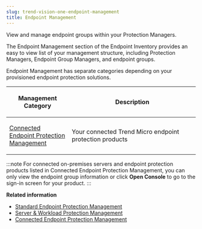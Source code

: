 ```yaml
---
slug: trend-vision-one-endpoint-management
title: Endpoint Management
---
```


View and manage endpoint groups within your Protection Managers.

The Endpoint Management section of the Endpoint Inventory provides an easy to view list of your management structure, including Protection Managers, Endpoint Group Managers, and endpoint groups.

Endpoint Management has separate categories depending on your provisioned endpoint protection solutions.

<table>
<colgroup>
<col style="width: 33%" />
<col style="width: 67%" />
</colgroup>
<thead>
<tr>
<th><p>Management Category</p></th>
<th><p>Description</p></th>
</tr>
</thead>
<tbody>
<tr>
<td><p><a href="trend-vision-one-connect-epp-management">Connected Endpoint Protection Management</a></p></td>
<td><p>Your connected Trend Micro endpoint protection products</p></td>
</tr>
</tbody>
</table>

:::note
For connected on-premises servers and endpoint protection products listed in Connected Endpoint Protection Management, you can only view the endpoint group information or click **Open Console** to go to the sign-in screen for your product.
:::

**Related information**

- [Standard Endpoint Protection Management](sep-management.md "View and manage endpoint groups within your Standard Endpoint Protection Manager and Endpoint Group Managers.")
- [Server & Workload Protection Management](swp-management.md "View and manage endpoint groups within your Server & Workload Protection Managers.")
- [Connected Endpoint Protection Management](connect-epp-management.md "View endpoint groups within your connected endpoint security products.")
